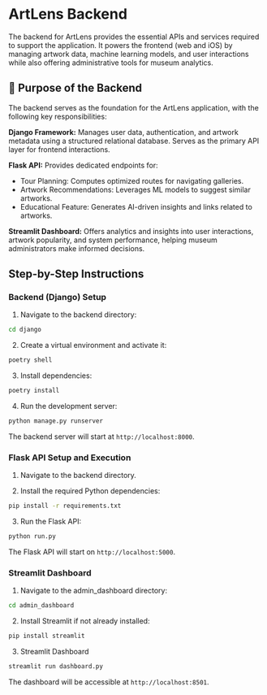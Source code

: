 # ArtLens Backend
The backend for ArtLens provides the essential APIs and services required to support the application. It powers the frontend (web and iOS) by managing artwork data, machine learning models, and user interactions while also offering administrative tools for museum analytics.

## 🎨 Purpose of the Backend
The backend serves as the foundation for the ArtLens application, with the following key responsibilities:

**Django Framework:**
Manages user data, authentication, and artwork metadata using a structured relational database. Serves as the primary API layer for frontend interactions.

**Flask API:**
Provides dedicated endpoints for:
- Tour Planning: Computes optimized routes for navigating galleries.
- Artwork Recommendations: Leverages ML models to suggest similar artworks.
- Educational Feature: Generates AI-driven insights and links related to artworks.

**Streamlit Dashboard:**
Offers analytics and insights into user interactions, artwork popularity, and system performance, helping museum administrators make informed decisions.

## Step-by-Step Instructions 

### Backend (Django) Setup ###
1.  Navigate to the backend directory: 
```bash
cd django
``` 
2. Create a virtual environment and activate it:
```bash
poetry shell
```
3. Install dependencies:
```bash
poetry install
```
4. Run the development server:
```bash
python manage.py runserver
```
The backend server will start at `http://localhost:8000`.



### Flask API Setup and Execution ###
1. Navigate to the backend directory.

2. Install the required Python dependencies:
```bash
pip install -r requirements.txt
```
3. Run the Flask API:
```bash
python run.py
```
The Flask API will start on `http://localhost:5000`.



### Streamlit Dashboard ###
1. Navigate to the admin_dashboard directory:
```bash
cd admin_dashboard
```
2. Install Streamlit if not already installed:
```bash
pip install streamlit
```
3. Streamlit Dashboard
```bash
streamlit run dashboard.py
```
The dashboard will be accessible at `http://localhost:8501`.

